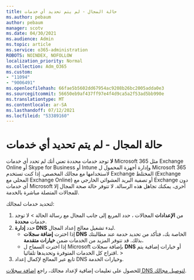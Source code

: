 ```yaml
---
title: حالة المجال - لم يتم تحديد أي خدمات
ms.author: pebaum
author: pebaum
manager: scotv
ms.date: 04/30/2021
ms.audience: Admin
ms.topic: article
ms.service: o365-administration
ROBOTS: NOINDEX, NOFOLLOW
localization_priority: Normal
ms.collection: Adm_O365
ms.custom:
- "11094"
- "9006491"
ms.openlocfilehash: 66fae5b5602dd67954ac9208b26bc2005adda0e3
ms.sourcegitcommit: 56650eb9af437ff97e4f4d9ca5a2f53ad5bb990e
ms.translationtype: MT
ms.contentlocale: ar-SA
ms.lasthandoff: 07/12/2021
ms.locfileid: "53389160"
---
```

# <a name="domain-status---no-services-selected"></a>حالة المجال - لم يتم تحديد أي خدمات

**لا** توجد خدمات محددة تعني أنك لم تحدد أي خدمات Microsoft 365 مثل Exchange Online أو Skype for Business أو Intune وإدارة أجهزة المحمول ل Microsoft 365 لاستخدامها مع مجالك المخصص. إذا كنت تستخدم Exchange المختلط (Exchange المحلي مع Exchange Online) أو تصفية البريد العشوائي الخارجي مع Exchange دون أي خدمات Microsoft أخرى، يمكنك تجاهل هذه الرسالة. لا تتوفر حالة صحة المجال إلا للمجالات المتصلة مباشرة بالخدمة.

لتحديد خدمات لمجالك:

1. من **الإعدادات** المجالات ، حدد المربع إلى جانب المجال مع رسالة الحالة  >  [](https://admin.microsoft.com/Adminportal/Home)لا توجد خدمات **محددة**.
1. حدد **إدارة DNS** لبدء تشغيل معالج إعداد المجال.
    - إذا اخترت **إضافة سجلات DNS** الخاصة بك، فتأكد من تحديد خدمة عند مطالبتك بذلك. قد تتوفر المزيد من الخدمات ضمن **خيارات متقدمة.**
    - إذا اخترت السماح ل Microsoft بإضافة سجلات **DNS** أو خيارات إضافية يتم اقتراح كل الخدمات المتوفرة وتحديدها تلقائيا.  >  
1. تابع عبر المعالج لإكمال إعداد DNS وخيارات الخدمة.
 
للحصول على تعليمات إضافية لإعداد مجالك، راجع [إضافة سجلات DNS لتوصيل مجالك](/microsoft-365/admin/get-help-with-domains/create-dns-records-at-any-dns-hosting-provider).

